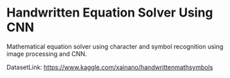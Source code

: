 # Handwritten Equation Solver Using CNN

Mathematical equation solver using character and symbol recognition using image processing and CNN. 

DatasetLink: https://www.kaggle.com/xainano/handwrittenmathsymbols 
